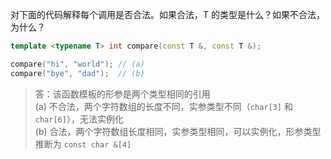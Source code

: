 对下面的代码解释每个调用是否合法。如果合法，T 的类型是什么？如果不合法，为什么？

```cpp
template <typename T> int compare(const T &, const T &);

compare("hi", "world"); // (a)
compare("bye", "dad");  // (b)
```

> 答：该函数模板的形参是两个类型相同的引用  
> (a) 不合法，两个字符数组的长度不同，实参类型不同（`char[3]` 和 `char[6]`），无法实例化  
> (b) 合法，两个字符数组长度相同，实参类型相同，可以实例化，形参类型推断为 `const char &[4]`
